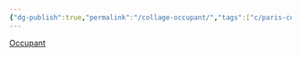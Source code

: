 ```yaml
---
{"dg-publish":true,"permalink":"/collage-occupant/","tags":["c/paris-collage","c/dress","c/red","c/child","c/suit","c/green"],"created":"2024-01-01T16:36:55.283-05:00","updated":"2024-01-01T17:19:27.950-05:00"}
---
```



[Occupant](https://www.instagram.com/p/BzqL7F-BPID/)